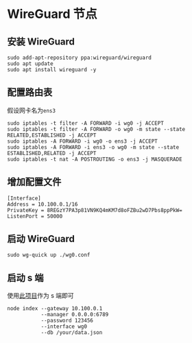 # WireGuard 节点

## 安装 WireGuard

```shell
sudo add-apt-repository ppa:wireguard/wireguard
sudo apt update
sudo apt install wireguard -y
```

## 配置路由表

假设网卡名为`ens3`

```
sudo iptables -t filter -A FORWARD -i wg0 -j ACCEPT
sudo iptables -t filter -A FORWARD -o wg0 -m state --state RELATED,ESTABLISHED -j ACCEPT
sudo iptables -A FORWARD -i wg0 -o ens3 -j ACCEPT
sudo iptables -A FORWARD -i ens3 -o wg0 -m state --state ESTABLISHED,RELATED -j ACCEPT
sudo iptables -t nat -A POSTROUTING -o ens3 -j MASQUERADE
```

## 增加配置文件

```
[Interface]
Address = 10.100.0.1/16 
PrivateKey = 8REGzY7PA3p81VN9KQ4mKM7d8oFZBu2wD7Pbs8ppPkW= 
ListenPort = 50000
```

## 启动 WireGuard

```shell
sudo wg-quick up ./wg0.conf
```

## 启动 s 端

使用[此项目](https://github.com/gyteng/shadowsocks-manager-wireguard)作为 s 端即可
```
node index --gateway 10.100.0.1
           --manager 0.0.0.0:6789
           --password 123456
           --interface wg0
           --db /your/data.json
```